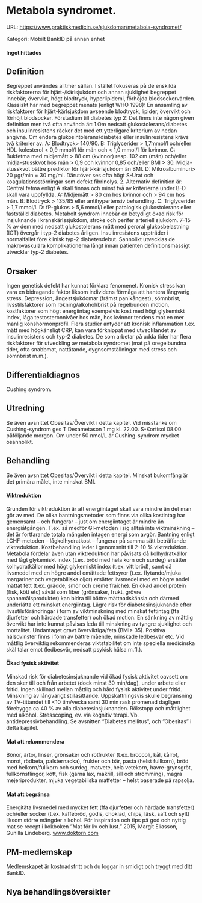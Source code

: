 # Metabola syndromet.

URL: https://www.praktiskmedicin.se/sjukdomar/metabola-syndromet/



Kategori: Mobilt BankID på annan enhet

#### Inget hittades

## Definition

Begreppet användes alltmer sällan. I stället fokuseras på de enskilda riskfaktorerna för hjärt-/kärlsjukdom och annan sjuklighet begreppet innebär; övervikt, högt blodtryck, hyperlipidemi, förhöjda blodsockervärden.
Klassiskt har med begreppet menats (enligt WHO 1998):
En ansamling av riskfaktorer för hjärt-kärlsjukdom avseende blodtryck, lipider, övervikt och förhöjt blodsocker. Förstadium till diabetes typ 2: Det finns inte någon given definition men två ofta använda är:
1.Om nedsatt glukostolerans/diabetes och insulinresistens räcker det med ett ytterligare kriterium av nedan angivna. Om endera glukosintolerans/diabetes eller insulinresistens krävs två kriterier av:
A: Blodtryck> 140/90.
B: Triglycerider > 1,7mmol/l och/eller HDL-kolesterol < 0,9 mmol/l för män och < 1,0 mmol/l för kvinnor. C: Bukfetma med midjemått > 88 cm (kvinnor) resp. 102 cm (män) och/eller midja-stusskvot hos män > 0,9 och kvinnor 0,85 och/eller BMI > 30. Midja-stusskvot bättre prediktor för hjärt-kärlsjukdom än BMI.
D: Mikroalbuminuri> 20 µgr/min = 30 mg/ml. Därutöver ses ofta högt S-Urat och koagulationsstörningar som defekt fibrinolys.
2. Alternativ definition är: Central fetma enligt A skall finnas och minst två av kriterierna under B-D skall vara uppfyllda.
A: Midjemått > 80 cm hos kvinnor och > 94 cm hos män.
B: Blodtryck > 135/85 eller antihypertensiv behandling.
C: Triglycerider > 1,7 mmol/l.
D: fP-glukos > 5,6 mmol/l eller patologisk glukostolerans eller fastställd diabetes.
Metabolt syndrom innebär en betydligt ökad risk för insjuknande i kranskärlssjukdom, stroke och perifer arteriell sjukdom. 7–15 % av dem med nedsatt glukostolerans mätt med peroral glukosbelastning (IGT) övergår i typ-2 diabetes årligen. Insulinresistens uppträder i normalfallet före klinisk typ-2 diabetesdebut. Sannolikt utvecklas de makrovaskulära komplikationerna långt innan patienten definitionsmässigt utvecklar typ-2 diabetes.

## Orsaker

Ingen genetisk defekt har kunnat förklara fenomenet. Kronisk stress kan vara en bidragande faktor liksom individens förmåga att hantera långvarig stress. Depression, ångestsjukdomar (främst panikångest), sömnbrist, livsstilsfaktorer som rökning/alkohol/brist på regelbunden motion, kostfaktorer som högt energiintag exempelvis kost med högt glykemiskt index, låga testosteronnivåer hos män, hos kvinnor tendens mot en mer manlig könshormonprofil. Flera studier antyder att kronisk inflammation t.ex. mätt med högkänsligt CRP, kan vara förknippat med utvecklandet av insulinresistens och typ-2 diabetes. De som arbetar på udda tider har flera riskfaktorer för utveckling av metabola syndromet (mat på oregelbundna tider, ofta snabbmat, nattätande, dygnsomställningar med stress och sömnbrist m.m.).

## Differentialdiagnos

Cushing syndrom.

## Utredning

Se även avsnittet Obesitas/Övervikt i detta kapitel.
Vid misstanke om Cushing-syndrom ges T Dexametason 1 mg kl. 22.00. S-Kortisol 08.00 påföljande morgon. Om under 50 nmol/L är Cushing-syndrom mycket osannolikt.

## Behandling

Se även avsnittet Obesitas/Övervikt i detta kapitel.
Minskat bukomfång är det primära målet, inte minskat BMI.

#### Viktreduktion

Grunden för viktreduktion är att energiintaget skall vara mindre än det man gör av med. De olika bantningsmetoder som finns via olika kostintag har gemensamt – och fungerar – just om energiintaget är mindre än energiåtgången. T.ex. så medför GI-metoden i sig alltså inte viktminskning – det är fortfarande totala mängden intagen energi som avgör. Bantning enligt LCHF-metoden – lågkolhydratkost – fungerar på samma sätt beträffande viktreduktion.
Kostbehandling leder i genomsnitt till 2–10 % viktreduktion. Metabola fördelar även utan viktreduktion har påvisats då kolhydratkällor med lågt glykemiskt index (t.ex. bröd med hela korn och surdeg) ersätter kolhydratkällor med högt glykemiskt index (t.ex. vitt bröd), samt då livsmedel med en högre andel omättade fettsyror (t.ex. flytande/mjuka margariner och vegetabiliska oljor) ersätter livsmedel med en högre andel mättat fett (t.ex. grädde, smör och crème fraiche). En ökad andel protein (fisk, kött etc) såväl som fiber (grönsaker, frukt, grövre spannmålsprodukter) kan bidra till bättre mättnadskänsla och därmed underlätta ett minskat energiintag. Lägre risk för diabetesinsjuknande efter livsstilsförändringar i form av viktminskning med minskat fettintag (ffa djurfetter och härdade transfetter) och ökad motion.
En sänkning av måttlig övervikt har inte kunnat påvisas leda till minskning av tyngre sjuklighet och mortalitet. Undantaget gravt överviktiga/feta (BMI> 35). Positiva hälsovinster finns i form av bättre mående, minskade ledbesvär etc. Vid måttlig överviktig rekommenderas viktstabilitet om inte speciella medicinska skäl talar emot (ledbesvär, nedsatt psykisk hälsa m.fl.).

#### Ökad fysisk aktivitet

Minskad risk för diabetesinsjuknande vid ökad fysisk aktivitet oavsett om den sker till och från arbetet (dock minst 30 min/dag), under arbete eller fritid. Ingen skillnad mellan måttlig och hård fysisk aktivitet under fritid. Minskning av långvarigt stillasittande. Uppskattningsvis skulle begränsning av TV-tittandet till <10 tim/vecka samt 30 min rask promenad dagligen förebygga ca 40 % av alla diabetesinsjuknanden.
Rökstopp och måttlighet med alkohol. Stresscoping, ev. via kognitiv terapi. Vb. antidepressivbehandling. Se avsnitten ”Diabetes mellitus”, och ”Obesitas” i detta kapitel.

#### Mat att rekommendera

Bönor, ärtor, linser, grönsaker och rotfrukter (t.ex. broccoli, kål, kålrot, morot, rödbeta, palsternacka), frukter och bär, pasta (helst fullkorn), bröd med helkorn/fullkorn och surdeg, matvete, hela vetekorn, havre-grynsgröt, fullkornsflingor, kött, fisk (gärna lax, makrill, sill och strömming), magra mejeriprodukter, mjuka vegetabiliska matfetter – helst baserade på rapsolja.

#### Mat att begränsa

Energitäta livsmedel med mycket fett (ffa djurfetter och härdade transfetter) och/eller socker (t.ex. kaffebröd, godis, choklad, chips, läsk, saft och sylt) liksom större mängder alkohol.
För inspiration och tips på god och nyttig mat se recept i kokboken ”Mat för liv och lust.” 2015, Margit Eliasson, Gunilla Lindeberg.
www.doktorn.com

## PM-medlemskap

Medlemskapet är kostnadsfritt och du loggar in smidigt och tryggt med ditt BankID.

## Nya behandlingsöversikter

